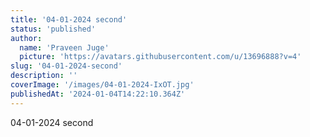 ```yaml
---
title: '04-01-2024 second'
status: 'published'
author:
  name: 'Praveen Juge'
  picture: 'https://avatars.githubusercontent.com/u/13696888?v=4'
slug: '04-01-2024-second'
description: ''
coverImage: '/images/04-01-2024-IxOT.jpg'
publishedAt: '2024-01-04T14:22:10.364Z'
---
```


04-01-2024 second